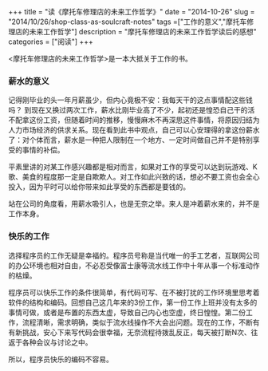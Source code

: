 +++
title = "读《摩托车修理店的未来工作哲学》"
date = "2014-10-26"
slug = "2014/10/26/shop-class-as-soulcraft-notes"
tags =["工作的意义","摩托车修理店的未来工作哲学"]
description = "摩托车修理店的未来工作哲学读后的感想"
categories = ["阅读"]
+++


<摩托车修理店的未来工作哲学>是一本大抵关于工作的书。

### 薪水的意义

记得刚毕业的头一年月薪虽少，但内心竟极不安：我每天干的这点事情配这些钱吗？ 到现在又换过两次工作，薪水比刚毕业高了不少，起初还是惶恐自己干的活不配拿这份工资，但随着时间的推移，慢慢麻木不再深思这件事情，将原因归结为人力市场经济的供求关系。现在看到此书中观点，自己可以心安理得的拿这份薪水了：对个体而言，薪水是一种把人限制在一个地方、一定时间做自己并不是特别享受的事情的补偿。

平素里讲的对某工作感兴趣都是相对而言，如果对工作的享受可以达到玩游戏、K歌、美食的程度那一定是自欺欺人。对工作如此兴致的话，想必不要工资也会全心投入，因为平时可以给你带来如此享受的东西都是要钱的。

站在公司的角度看，用薪水吸引人，也是无奈之举。来人是冲着薪水来的，并不是工作本身。

### 快乐的工作

选择程序员的工作无疑是幸福的。程序员号称是当代唯一的手工艺者，互联网公司的办公环境也相对自由，不必忍受像富士康等流水线工作中十年从事一个标准动作的枯燥。

程序员可以快乐工作的条件很简单，有代码可写、在不被打扰的工作环境里思考着软件的结构和编码。回想自己这几年来的3份工作，第一份工作上班并没有太多的事情可做，或者是布置的东西太虚，导致自己内心也空虚，终日惶惶。第二份工作，流程清晰，需求明确，类似于流水线操作不大会出问题。现在的工作，不断有有新挑战，安心下来写代码会很幸福，无奈流程待拨乱反正，每天被打断N次、往返于各种会议与讨论之中。

所以，程序员快乐的编码不容易。
